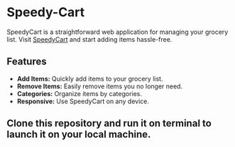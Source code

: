# Speedy-Cart

SpeedyCart is a straightforward web application for managing your grocery list. 
Visit [SpeedyCart](https://speedycart.netlify.app/) and start adding items hassle-free.

## Features

- **Add Items:** Quickly add items to your grocery list.
- **Remove Items:** Easily remove items you no longer need.
- **Categories:** Organize items by categories.
- **Responsive:** Use SpeedyCart on any device.

## Clone this repository and run it on terminal to launch it on your local machine.
